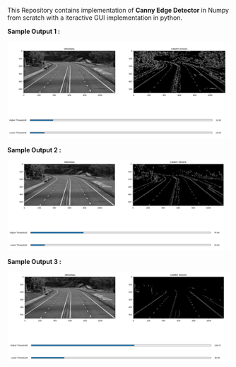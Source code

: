 This Repository contains implementation of **Canny Edge Detector** in Numpy from scratch with a iteractive GUI implementation in python.

**Sample Output 1 :**

![](/images/output.png)

**Sample Output 2 :**

![](/images/output1.PNG)

**Sample Output 3 :**

![](/images/output3.PNG)
